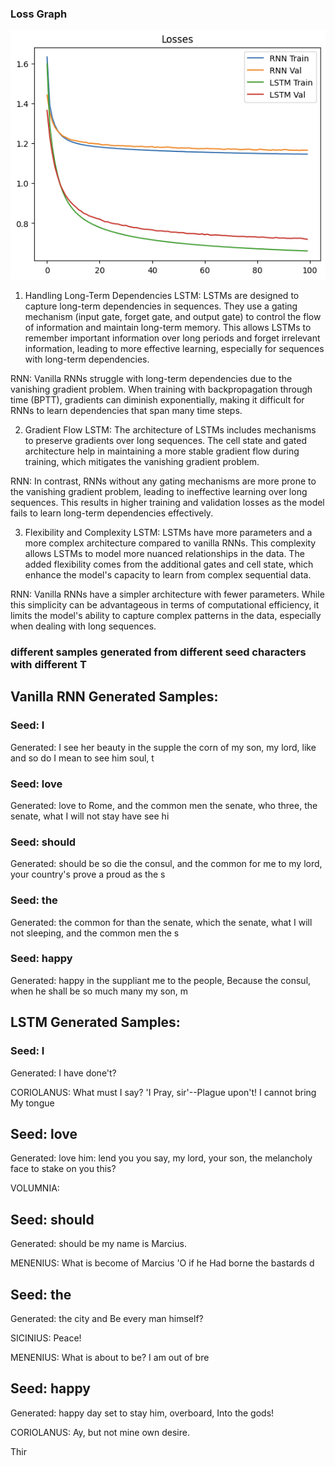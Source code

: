 ### Loss Graph
![losses](losses.png)

1. Handling Long-Term Dependencies
LSTM: LSTMs are designed to capture long-term dependencies in sequences. They use a gating mechanism (input gate, forget gate, and output gate) to control the flow of information and maintain long-term memory. This allows LSTMs to remember important information over long periods and forget irrelevant information, leading to more effective learning, especially for sequences with long-term dependencies.

RNN: Vanilla RNNs struggle with long-term dependencies due to the vanishing gradient problem. When training with backpropagation through time (BPTT), gradients can diminish exponentially, making it difficult for RNNs to learn dependencies that span many time steps.

2. Gradient Flow
LSTM: The architecture of LSTMs includes mechanisms to preserve gradients over long sequences. The cell state and gated architecture help in maintaining a more stable gradient flow during training, which mitigates the vanishing gradient problem.

RNN: In contrast, RNNs without any gating mechanisms are more prone to the vanishing gradient problem, leading to ineffective learning over long sequences. This results in higher training and validation losses as the model fails to learn long-term dependencies effectively.

3. Flexibility and Complexity
LSTM: LSTMs have more parameters and a more complex architecture compared to vanilla RNNs. This complexity allows LSTMs to model more nuanced relationships in the data. The added flexibility comes from the additional gates and cell state, which enhance the model's capacity to learn from complex sequential data.

RNN: Vanilla RNNs have a simpler architecture with fewer parameters. While this simplicity can be advantageous in terms of computational efficiency, it limits the model's ability to capture complex patterns in the data, especially when dealing with long sequences.


### different samples generated from different seed characters with different T
## Vanilla RNN Generated Samples:

### Seed: I

Generated:
I see her beauty in the supple the corn of my son, my lord, like and so do I mean to see him soul, t

### Seed: love

Generated:
love to Rome, and the common men the senate, who three, the senate, what I will not stay have see hi

### Seed: should

Generated:
should be so die the consul, and the common for me to my lord, your country's prove a proud as the s

### Seed: the

Generated:
the common for than the senate, which the senate, what I will not sleeping, and the common men the s

### Seed: happy

Generated:
happy in the suppliant me to the people,
Because the consul, when he shall be so much many my son, m

## LSTM Generated Samples:

### Seed: I

Generated:
I have done't?

CORIOLANUS:
What must I say?
'I Pray, sir'--Plague upon't! I cannot bring
My tongue

## Seed: love

Generated:
love him: lend you you say, my lord, your son, the melancholy face to stake on you this?

VOLUMNIA:

## Seed: should

Generated:
should be my name is Marcius.

MENENIUS:
What is become of Marcius 'O if he
Had borne the bastards d

## Seed: the

Generated:
the city and
Be every man himself?

SICINIUS:
Peace!

MENENIUS:
What is about to be? I am out of bre

## Seed: happy

Generated:
happy day set to stay him, overboard,
Into the gods!

CORIOLANUS:
Ay, but not mine own desire.

Thir
